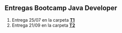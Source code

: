 ## Entregas Bootcamp Java Developer

1. Entrega 25/07 en la carpeta [**T1**](https://github.com/joaquinrajmilevich/back-bootcamp/tree/master/T1/src)
1. Entrega 21/09 en la carpeta [**T2**](https://github.com/joaquinrajmilevich/back-bootcamp/tree/master/T2/supermercado/src)

